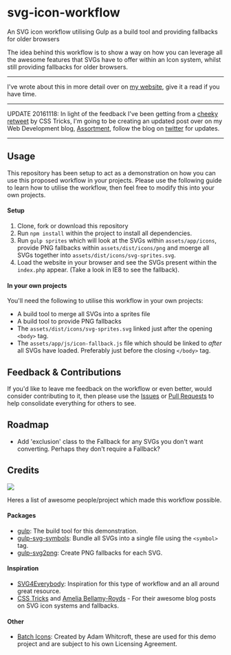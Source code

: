 # svg-icon-workflow
An SVG icon workflow utilising Gulp as a build tool and providing fallbacks for older browsers

The idea behind this workflow is to show a way on how you can leverage all the awesome features that SVGs have to offer within an Icon system, whilst still providing fallbacks for older browsers.

---

I've wrote about this in more detail over on [my website](http://lukewhitehouse.co.uk/blog/svg-icon-workflow/), give it a read if you have time.

---

UPDATE 20161118: In light of the feedback I've been getting from a [cheeky retweet](https://twitter.com/Real_CSS_Tricks/status/799371537253945345) by CSS Tricks, I'm going to be creating an updated post over on my Web Development blog, [Assortment](https://assortment.io), follow the blog on [twitter](https://twitter.com/assortmentio) for updates.

---

## Usage

This repository has been setup to act as a demonstration on how you can use this proposed workflow in your projects. Please use the following guide to learn how to utilise the workflow, then feel free to modify this into your own projects.

#### Setup

1. Clone, fork or download this repository
2. Run `npm install` within the project to install all dependencies.
3. Run `gulp sprites` which will look at the SVGs within `assets/app/icons`, provide PNG fallbacks within `assets/dist/icons/png` and moerge all SVGs together into `assets/dist/icons/svg-sprites.svg`.
4. Load the website in your browser and see the SVGs present within the `index.php` appear. (Take a look in IE8 to see the fallback).

#### In your own projects

You'll need the following to utilise this workflow in your own projects:

- A build tool to merge all SVGs into a sprites file
- A build tool to provide PNG fallbacks
- The `assets/dist/icons/svg-sprites.svg` linked just after the opening `<body>` tag.
- The `assets/app/js/icon-fallback.js` file which should be linked to *after* all SVGs have loaded. Preferably just before the closing `</body>` tag.

## Feedback & Contributions

If you'd like to leave me feedback on the workflow or even better, would consider contributing to it, then please use the [Issues](https://github.com/lukewhitehouse/svg-icon-workflow/issues) or [Pull Requests](https://github.com/lukewhitehouse/svg-icon-workflow/pulls) to help consolidate everything for others to see.

## Roadmap

- Add 'exclusion' class to the Fallback for any SVGs you don't want converting. Perhaps they don't require a Fallback?

## Credits

![](http://media.giphy.com/media/y8fXirTJjj6E0/giphy.gif)

Heres a list of awesome people/project which made this workflow possible.

#### Packages
- [gulp](https://github.com/gulpjs/gulp): The build tool for this demonstration.
- [gulp-svg-symbols](https://github.com/Hiswe/gulp-svg-symbols): Bundle all SVGs into a single file using the `<symbol>` tag.
- [gulp-svg2png](https://github.com/akoenig/gulp-svg2png): Create PNG fallbacks for each SVG.

#### Inspiration
- [SVG4Everybody](https://github.com/jonathantneal/svg4everybody): Inspiration for this type of workflow and an all around great resource.
- [CSS Tricks](https://css-tricks.com/svg-sprites-use-better-icon-fonts/) and [Amelia Bellamy-Royds](https://css-tricks.com/a-complete-guide-to-svg-fallbacks/) - For their awesome blog posts on SVG icon systems and fallbacks.

#### Other
- [Batch Icons](http://adamwhitcroft.com/batch/): Created by Adam Whitcroft, these are used for this demo project and are subject to his own Licensing Agreement.
